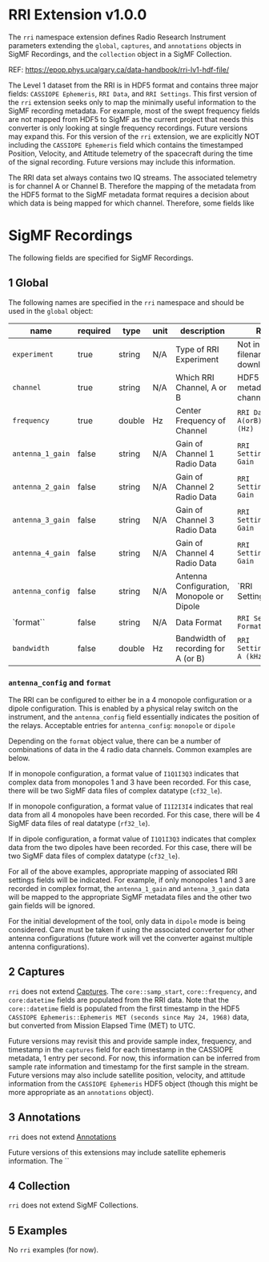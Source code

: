 # RRI Extension v1.0.0

The `rri` namespace extension defines Radio Research Instrument parameters extending the `global`, `captures`, and `annotations` objects in SigMF Recordings, and the `collection` object in a SigMF Collection.

REF: https://epop.phys.ucalgary.ca/data-handbook/rri-lv1-hdf-file/

The Level 1 dataset from the RRI is in HDF5 format and contains three major fields: `CASSIOPE Ephemeris`, `RRI Data`, and `RRI Settings`. This first version of the `rri` extension seeks only to map the minimally useful information to the SigMF recording metadata.  For example, most of the swept frequency fields are not mapped from HDF5 to SigMF as the current project that needs this converter is only looking at single frequency recordings.  Future versions may expand this. For this version of the `rri` extension, we are explicitly NOT including the `CASSIOPE Ephemeris` field which contains the timestamped Position, Velocity, and Attitude telemetry of the spacecraft during the time of the signal recording.  Future versions may include this information.

The RRI data set always contains two IQ streams.  The associated telemetry is for channel A or Channel B.  Therefore the mapping of the metadata from the HDF5 format to the SigMF metadata format requires a decision about which data is being mapped for which channel.  Therefore, some fields like

# SigMF Recordings

The following fields are specified for SigMF Recordings.

## 1 Global

The following names are specified in the `rri` namespace and should be used in the `global` object:

|name|required|type|unit|description|RRI HDF5|
|----|--------|----|----|-----------|--------|
|`experiment`    |true |string|N/A|Type of RRI Experiment|Not in HDF5 data, filename of downloaded data|
|`channel`       |true |string|N/A|Which RRI Channel, A or B|HDF5 contains metadata for each channel|
|`frequency`     |true |double|Hz |Center Frequency of Channel| `RRI Data: Channel A(orB) frequencies (Hz)`|
|`antenna_1_gain`|false|string|N/A|Gain of Channel 1 Radio Data|`RRI Settings:Antenna 1 Gain`|
|`antenna_2_gain`|false|string|N/A|Gain of Channel 2 Radio Data|`RRI Settings:Antenna 2 Gain`|
|`antenna_3_gain`|false|string|N/A|Gain of Channel 3 Radio Data|`RRI Settings:Antenna 3 Gain`|
|`antenna_4_gain`|false|string|N/A|Gain of Channel 4 Radio Data|`RRI Settings:Antenna 4 Gain`|
|`antenna_config`|false|string|N/A|Antenna Configuration, Monopole or Dipole|`RRI Settings:Antenna
|`format``       |false|string|N/A|Data Format|`RRI Settings:Data Format`|
|`bandwidth`     |false|double|Hz |Bandwidth of recording for A (or B)|`RRI Settings:Bandwidth A (kHz)`|

### `antenna_config` and `format`
The RRI can be configured to either be in a 4 monopole configuration or a dipole configuration. This is enabled by a physical relay switch on the instrument, and the `antenna_config` field essentially indicates the position of the relays.
Acceptable entries for `antenna_config`: `monopole` or `dipole`

Depending on the `format` object value, there can be a number of combinations of data in the 4 radio data channels. Common examples are below.

If in monopole configuration, a format value of `I1Q1I3Q3` indicates that complex data from monopoles 1 and 3 have been recorded. For this case, there will be two SigMF data files of complex datatype (`cf32_le`).

If in monopole configuration, a format value of `I1I2I3I4` indicates that real data from all 4 monopoles have been recorded. For this case, there will be 4 SigMF data files of real datatype (`rf32_le`).

If in dipole configuration, a format value of `I1Q1I3Q3` indicates that complex data from the two dipoles have been recorded.  For this case, there will be two SigMF data files of complex datatype (`cf32_le`).

For all of the above examples, appropriate mapping of associated RRI settings fields will be indicated.  For example, if only monopoles 1 and 3 are recorded in complex format, the `antenna_1_gain` and `antenna_3_gain` data will be mapped to the appropriate SigMF metadata files and the other two gain fields will be ignored.

For the initial development of the tool, only data in `dipole` mode is being considered. Care must be taken if using the associated converter for other antenna configurations (future work will vet the converter against multiple antenna configurations).

## 2 Captures

`rri` does not extend [Captures](https://github.com/gnuradio/SigMF/blob/master/sigmf-spec.md#captures-array).
The `core::samp_start`, `core::frequency`, and `core:datetime` fields are populated from the RRI data.
Note that the `core::datetime` field is populated from the first timestamp in the HDF5 `CASSIOPE Ephemeris::Ephemeris MET (seconds since May 24, 1968)` data, but converted from Mission Elapsed Time (MET) to UTC.

Future versions may revisit this and provide sample index, frequency, and timestamp in the `captures` field for each timestamp in the CASSIOPE metadata, 1 entry per second.  For now, this information can be inferred from sample rate information and timestamp for the first sample in the stream.  Future versions may also include satellite position, velocity, and attitude information from the `CASSIOPE Ephemeris` HDF5 object (though this might be more appropriate as an `annotations` object).

## 3 Annotations

`rri` does not extend [Annotations](https://github.com/gnuradio/SigMF/blob/master/sigmf-spec.md#annotations-array)

Future versions of this extensions may include satellite ephemeris information.  The ``

## 4 Collection

`rri` does not extend SigMF Collections.

## 5 Examples

No `rri` examples (for now).
